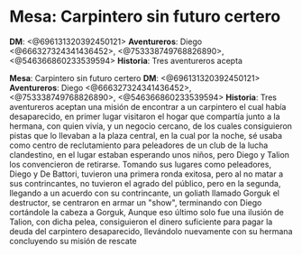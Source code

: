 # **Mesa**: Carpintero sin futuro certero
**DM**: <@696131320392450121> 
**Aventureros**: Diego <@666327324341436452>, <@753338749768826890>, <@546366860233539594> 
**Historia**: Tres aventureros acepta

**Mesa**: Carpintero sin futuro certero
**DM**: <@696131320392450121> 
**Aventureros**: Diego <@666327324341436452>, <@753338749768826890>, <@546366860233539594> 
**Historia**: Tres aventureros aceptan una misión de encontrar a un carpintero el cual había desaparecido, en primer lugar visitaron el hogar que compartía junto a la hermana, con quien vivía, y un negocio cercano, de los cuales consiguieron pistas que lo llevaban a la plaza central, en la cual por la noche, sé usaba como centro de reclutamiento para peleadores de un club de la lucha clandestino, en el lugar estaban esperando unos niños, pero Diego y Talion los convencieron de retirarse. Tomando sus lugares como peleadores, Diego y De Battori, tuvieron una primera ronda exitosa, pero al no matar a sus contrincantes, no tuvieron el agrado del público, pero en la segunda, llegando a un acuerdo con su contrincante, un goliath llamado Gorguk el destructor, se centraron en armar un "show", terminando con Diego cortándole la cabeza a Gorguk, Aunque eso último solo fue una ilusión de Talion, con dicha pelea, consiguieron el dinero suficiente para pagar la deuda del carpintero desaparecido, llevándolo nuevamente con su hermana concluyendo su misión de rescate

